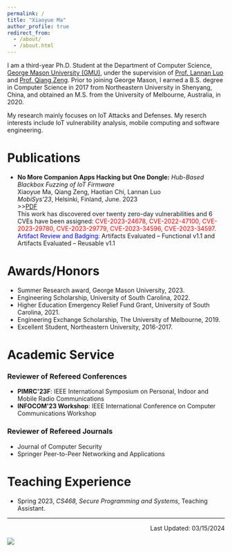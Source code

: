 ```yaml
---
permalink: /
title: "Xiaoyue Ma"
author_profile: true
redirect_from: 
  - /about/
  - /about.html
---
```

I am a third-year Ph.D. Student at the Department of Computer Science, [George Mason University (GMU)](https://www.gmu.edu/), under the supervision of [Prof. Lannan Luo](https://lannan.github.io/index.html) and [Prof. Qiang Zeng](https://cs.gmu.edu/~zeng/index.html). Prior to joining George Mason, I earned a B.S. degree in Computer Science in 2017 from Northeastern University in Shenyang, China, and obtained an M.S. from the University of Melbourne, Australia, in 2020.

My research mainly focuses on IoT Attacks and Defenses. My reserch interests include IoT vulnerability analysis, mobile computing and software engineering.


Publications
======
* **No More Companion Apps Hacking but One Dongle:** *Hub-Based Blackbox Fuzzing of IoT Firmware*  
Xiaoyue Ma, Qiang Zeng, Haotian Chi, Lannan Luo  
*MobiSys'23*, Helsinki, Finland, June. 2023    
\>\>[PDF](../assets/IoT-Fuzzing.pdf)  
This work has discovered over twenty zero-day vulnerabilities and 6 CVEs have been assigned: <span style="color: red;">CVE-2023-24678, CVE-2022-47100, CVE-2023-29780, CVE-2023-29779, CVE-2023-34596, CVE-2023-34597</span>.  
<span style="color: blue;">Artifact Review and Badging:</span> Artifacts Evaluated – Functional v1.1 and Artifacts Evaluated – Reusable v1.1

Awards/Honors
======
*  Summer Research award, George Mason University, 2023.
* Engineering Scholarship, University of South Carolina, 2022.
* Higher Education Emergency Relief Fund Grant, University of South Carolina, 2021.
* Engineering Exchange Scholarship, The University of Melbourne, 2019.
* Excellent Student, Northeastern University, 2016-2017.

Academic Service
======
### Reviewer of Refereed Conferences
* **PIMRC'23F**: IEEE International Symposium on Personal, Indoor and Mobile Radio Communications
* **INFOCOM'23 Workshop**: IEEE International Conference on Computer Communications Workshop

### Reviewer of Refereed Journals
* Journal of Computer Security
* Springer Peer-to-Peer Networking and Applications

Teaching Experience
======
* Spring 2023, *CS468, Secure Programming and Systems*, Teaching Assistant.

---

<p align="right">Last Updated: 03/15/2024</p>

<a href="https://clustrmaps.com/site/1byvp" title="Visit tracker"><img src="//www.clustrmaps.com/map_v2.png?d=xcKQhEFq8uMeQhZN6GUZ1QMspmQxmL0D8FL0KD_0P7s&cl=ffffff"></a>